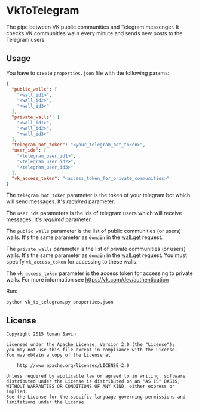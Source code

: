 # VkToTelegram

The pipe between VK public communities and Telegram messenger. It checks VK communities walls every minute and sends
 new posts to the Telegram users.


## Usage

You have to create `properties.json` file with the following params:

```json
{
  "public_walls": [
    "<wall_id1>",
    "<wall_id2>",
    "<wall_id3>"
  ],
  "private_walls": [
    "<wall_id1>",
    "<wall_id2>",
    "<wall_id3>"
  ],
  "telegram_bot_token": "<your_telegram_bot_token>",
  "user_ids": [
    "<telegram_user_id1>",
    "<telegram_user_id2>",
    "<telegram_user_id3>"
  ],
  "vk_access_token": "<access_token_for_private_communities>"
}
```

The `telegram_bot_token` parameter is the token of your telegram bot which will send messages. It's *required* parameter.

The `user_ids` parameters is the ids of telegram users which will receive messages. It's *required* parameter.

The `public_walls` parameter is the list of public communities (or users) walls. It's the same parameter as `domain` in the  [wall.get](https://vk.com/dev/wall.get) request.

The `private_walls` parameter is the list of private communities (or users) walls. It's the same parameter as `domain` in the  [wall.get](https://vk.com/dev/wall.get) request.
You must specify `vk_access_token` for accessing to these walls.

The `vk_access_token` parameter is the access token for accessing to private walls. For more information see https://vk.com/dev/authentication

Run:
```
python vk_to_telegram.py properties.json
```

## License

    Copyright 2015 Roman Savin

    Licensed under the Apache License, Version 2.0 (the "License");
    you may not use this file except in compliance with the License.
    You may obtain a copy of the License at

        http://www.apache.org/licenses/LICENSE-2.0

    Unless required by applicable law or agreed to in writing, software
    distributed under the License is distributed on an "AS IS" BASIS,
    WITHOUT WARRANTIES OR CONDITIONS OF ANY KIND, either express or implied.
    See the License for the specific language governing permissions and
    limitations under the License.





